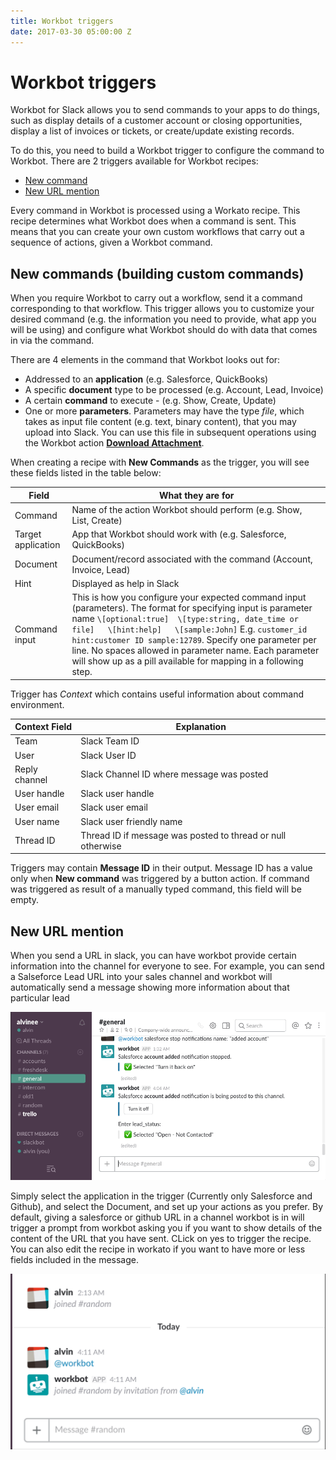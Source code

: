```yaml
---
title: Workbot triggers
date: 2017-03-30 05:00:00 Z
---
```


# Workbot triggers
Workbot for Slack allows you to send commands to your apps to do things, such as display details of a customer account or closing opportunities, display a list of invoices or tickets, or create/update existing records.

To do this, you need to build a Workbot trigger to configure the command to Workbot. There are 2 triggers available for Workbot recipes:
- [New command](/workbot/workbot-triggers.md#new-commands-building-custom-commands)
- [New URL mention](/workbot/workbot-triggers.md#new-url-mention)

Every command in Workbot is processed using a Workato recipe. This recipe determines what Workbot does when a command is sent. This means that you can create your own custom workflows that carry out a sequence of actions, given a Workbot command.

## New commands (building custom commands)
When you require Workbot to carry out a workflow, send it a command corresponding to that workflow. This trigger allows you to customize your desired command (e.g. the information you need to provide, what app you will be using) and configure what Workbot should do with data that comes in via the command.

There are 4 elements in the command that Workbot looks out for:
- Addressed to an **application** (e.g. Salesforce, QuickBooks)
- A specific **document** type to be processed (e.g. Account, Lead, Invoice)
- A certain **command** to execute - (e.g. Show, Create, Update)
- One or more **parameters**. Parameters may have the type *file*, which takes as input file content (e.g. text, binary content), that you may upload into Slack. You can use this file in subsequent operations using the Workbot action **[Download Attachment](workbot-actions.md#download-attachment)**.

When creating a recipe with **New Commands** as the trigger, you will see these fields listed in the table below:

|Field   |What they are for   |
|---|---|
|Command   |Name of the action Workbot should perform (e.g. Show, List, Create)|
|Target application   |App that Workbot should work with (e.g. Salesforce, QuickBooks)|
|Document   |Document/record associated with the command (Account, Invoice, Lead)   |
|Hint|Displayed as help in Slack|
|Command input |This is how you configure your expected command input (parameters). The format for specifying input is parameter name `\[optional:true]  \[type:string, date_time or file]   \[hint:help]   \[sample:John]` E.g. `customer_id hint:customer ID sample:12789`. Specify one parameter per line. No spaces allowed in parameter name. Each parameter will show up as a pill available for mapping in a following step.

Trigger has *Context* which contains useful information about command environment.

|Context Field   |Explanation   |
|---|---|
|Team   |Slack Team ID|
|User   |Slack User ID|
|Reply channel   |Slack Channel ID where message was posted|
|User handle| Slack user handle|
|User email | Slack user email |
|User name | Slack user friendly name|
|Thread ID| Thread ID if message was posted to thread or null otherwise|

Triggers may contain **Message ID** in their output. Message ID has a value only when **New command** was triggered by a button action. If command was triggered as result of a manually typed command, this field will be empty.

## New URL mention
When you send a URL in slack, you can have workbot provide certain information into the channel for everyone to see. For example, you can send a Salseforce Lead URL into your sales channel and workbot will automatically send a message showing more information about that particular lead

![workbot triggers](/assets/images/workbot/workbot-trigger/workbot-url.gif)

Simply select the application in the trigger (Currently only Salesforce and Github), and select the Document, and set up your actions as you prefer. By default, giving a salesforce or github URL in a channel workbot is in will trigger a prompt from workbot asking you if you want to show details of the content of the URL that you have sent. CLick on yes to trigger the recipe. You can also edit the recipe in workato if you want to have more or less fields included in the message.

![workbot triggers](/assets/images/workbot/workbot-trigger/workbot-url-mention.gif)